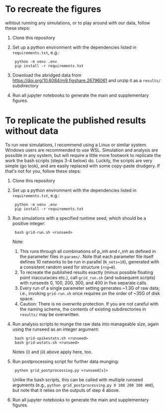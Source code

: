 # To recreate the figures
wihtout running any simulations, or to play around with our data, follow these steps:

1. Clone this repository
2. Set up a python environment with the dependencies listed in `requirements.txt`, e.g.:

		python -m venv .env
		pip install -r requirements.txt

3. Download the abridged data from https://doi.org/10.6084/m9.figshare.26796061 and unzip it as a `results/` subdirectory
4. Run all jupyter notebooks to generate the main and supplementary figures.



# To replicate the published results without data
To run new simulations, I recommend using a Linux or similar system. Windows users are recommended to use WSL. Simulation and analysis are possible in any system, but will require a little more footwork to replicate the work the bash scripts (steps 3-4 below) do. Luckily, the scripts are very simple (go look), and are easily replaced with some copy-paste drudgery. If that's not for you, follow these steps:

1. Clone this repository

2. Set up a python environment with the dependencies listed in `requirements.txt`, e.g.:

		python -m venv .env
		pip install -r requirements.txt

3. Run simulations with a specified runtime seed, which should be a positive integer:

		bash grid-run.sh <runseed>
	Note:
    1. This runs through all combinations of p_inh and r_inh as defined in the parameter files in `params/`. Note that each parameter file itself defines 10 networks to be run in parallel (`N_nets=10`), generated with a consistent random seed for structure (`rng=0`).
    2. To recreate the published results exactly (minus possible floating point inaccuracies etc.), call `grid_run.sh` (and subsequent scripts) with runseeds 0, 100, 200, 300, and 400 in five separate calls.
    3. Every run of a single parameter setting generates ~1.3G of raw data; i.e., invoking `grid-run.sh` once requires on the order of ~35G of disk space.
    4. Caution: There is no overwrite protection. If you are not careful with the naming scheme, the contents of existing subdirectories in `results/` may be overwritten.

4. Run analysis scripts to munge the raw data into manageable size, again using the runseed as an integer argument:

		bash grid-spikestats.sh <runseed>
		bash grid-wstats.sh <runseed>

	Notes (i) and (ii) above apply here, too.

5. Run postprocessing script for further data munging:

		python grid_postprocessing.py <runseed[s]>
 
	Unlike the bash scripts, this can be called with multiple runseed arguments (e.g., `python grid_postprocessing.py 0 100 200 300 400`), but note that it relies on the outputs of step 4 above.

6. Run all jupyter notebooks to generate the main and supplementary figures.
